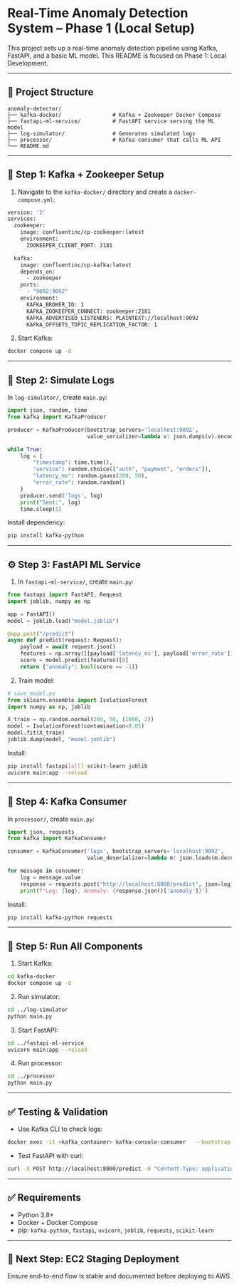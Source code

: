 # Real-Time Anomaly Detection System – Phase 1 (Local Setup)

This project sets up a real-time anomaly detection pipeline using Kafka, FastAPI, and a basic ML model. This README is focused on Phase 1: Local Development.

---

## 📁 Project Structure
```
anomaly-detector/
├── kafka-docker/                # Kafka + Zookeeper Docker Compose
├── fastapi-ml-service/          # FastAPI service serving the ML model
├── log-simulator/               # Generates simulated logs
├── processor/                   # Kafka consumer that calls ML API
└── README.md
```

---

## 🐳 Step 1: Kafka + Zookeeper Setup

1. Navigate to the `kafka-docker/` directory and create a `docker-compose.yml`:
```bash
version: '2'
services:
  zookeeper:
    image: confluentinc/cp-zookeeper:latest
    environment:
      ZOOKEEPER_CLIENT_PORT: 2181

  kafka:
    image: confluentinc/cp-kafka:latest
    depends_on:
      - zookeeper
    ports:
      - "9092:9092"
    environment:
      KAFKA_BROKER_ID: 1
      KAFKA_ZOOKEEPER_CONNECT: zookeeper:2181
      KAFKA_ADVERTISED_LISTENERS: PLAINTEXT://localhost:9092
      KAFKA_OFFSETS_TOPIC_REPLICATION_FACTOR: 1
```

2. Start Kafka:
```bash
docker compose up -d
```

---

## 📝 Step 2: Simulate Logs

In `log-simulator/`, create `main.py`:
```python
import json, random, time
from kafka import KafkaProducer

producer = KafkaProducer(bootstrap_servers='localhost:9092',
                         value_serializer=lambda v: json.dumps(v).encode('utf-8'))

while True:
    log = {
        "timestamp": time.time(),
        "service": random.choice(["auth", "payment", "orders"]),
        "latency_ms": random.gauss(200, 50),
        "error_rate": random.random()
    }
    producer.send('logs', log)
    print("Sent:", log)
    time.sleep(1)
```
Install dependency:
```bash
pip install kafka-python
```

---

## ⚙️ Step 3: FastAPI ML Service

1. In `fastapi-ml-service/`, create `main.py`:
```python
from fastapi import FastAPI, Request
import joblib, numpy as np

app = FastAPI()
model = joblib.load("model.joblib")

@app.post("/predict")
async def predict(request: Request):
    payload = await request.json()
    features = np.array([[payload['latency_ms'], payload['error_rate']]])
    score = model.predict(features)[0]
    return {"anomaly": bool(score == -1)}
```

2. Train model:
```python
# save_model.py
from sklearn.ensemble import IsolationForest
import numpy as np, joblib

X_train = np.random.normal(200, 50, (1000, 2))
model = IsolationForest(contamination=0.05)
model.fit(X_train)
joblib.dump(model, "model.joblib")
```

Install:
```bash
pip install fastapi[all] scikit-learn joblib
uvicorn main:app --reload
```

---

## 🧾 Step 4: Kafka Consumer

In `processor/`, create `main.py`:
```python
import json, requests
from kafka import KafkaConsumer

consumer = KafkaConsumer('logs', bootstrap_servers='localhost:9092',
                         value_deserializer=lambda m: json.loads(m.decode('utf-8')))

for message in consumer:
    log = message.value
    response = requests.post("http://localhost:8000/predict", json=log)
    print(f"Log: {log}, Anomaly: {response.json()['anomaly']}")
```

Install:
```bash
pip install kafka-python requests
```

---

## 🔁 Step 5: Run All Components

1. Start Kafka:
```bash
cd kafka-docker
docker compose up -d
```

2. Run simulator:
```bash
cd ../log-simulator
python main.py
```

3. Start FastAPI:
```bash
cd ../fastapi-ml-service
uvicorn main:app --reload
```

4. Run processor:
```bash
cd ../processor
python main.py
```

---

## ✅ Testing & Validation

- Use Kafka CLI to check logs:
```bash
docker exec -it <kafka_container> kafka-console-consumer   --bootstrap-server localhost:9092   --topic logs   --from-beginning
```

- Test FastAPI with curl:
```bash
curl -X POST http://localhost:8000/predict -H "Content-Type: application/json" -d '{"latency_ms": 250, "error_rate": 0.4}'
```

---

## ✅ Requirements

- Python 3.8+
- Docker + Docker Compose
- pip: `kafka-python`, `fastapi`, `uvicorn`, `joblib`, `requests`, `scikit-learn`

---

## 📌 Next Step: EC2 Staging Deployment

Ensure end-to-end flow is stable and documented before deploying to AWS.
